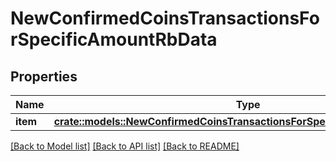 # NewConfirmedCoinsTransactionsForSpecificAmountRbData

## Properties

Name | Type | Description | Notes
------------ | ------------- | ------------- | -------------
**item** | [**crate::models::NewConfirmedCoinsTransactionsForSpecificAmountRbDataItem**](NewConfirmedCoinsTransactionsForSpecificAmountRB_data_item.md) |  | 

[[Back to Model list]](../README.md#documentation-for-models) [[Back to API list]](../README.md#documentation-for-api-endpoints) [[Back to README]](../README.md)


